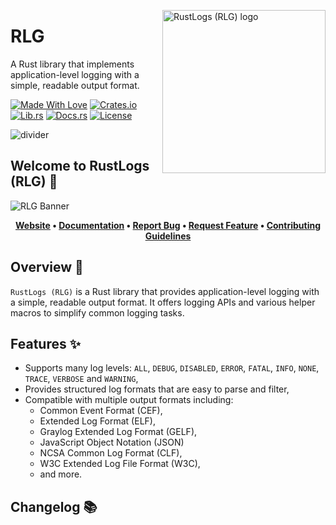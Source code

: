 <!-- markdownlint-disable MD033 MD041 -->

<img src="https://kura.pro/rlg/images/logos/rlg.svg"
alt="RustLogs (RLG) logo" height="261" width="261" align="right" />

<!-- markdownlint-enable MD033 MD041 -->

# RLG

A Rust library that implements application-level logging with a simple, readable output format.

[![Made With Love][made-with-rust]][05]
[![Crates.io][crates-badge]][07]
[![Lib.rs][libs-badge]][09]
[![Docs.rs][docs-badge]][08]
[![License][license-badge]][02]

![divider][divider]

## Welcome to RustLogs (RLG) 👋

![RLG Banner][banner]

<!-- markdownlint-disable MD033 -->
<center>

**[Website][00]
• [Documentation][08]
• [Report Bug][03]
• [Request Feature][03]
• [Contributing Guidelines][04]**

</center>

<!-- markdownlint-enable MD033 -->

## Overview 📖

`RustLogs (RLG)` is a Rust library that provides application-level logging with
a simple, readable output format. It offers logging APIs and various helper
macros to simplify common logging tasks.

## Features ✨

- Supports many log levels: `ALL`, `DEBUG`, `DISABLED`, `ERROR`,
  `FATAL`, `INFO`, `NONE`, `TRACE`, `VERBOSE` and `WARNING`,
- Provides structured log formats that are easy to parse and filter,
- Compatible with multiple output formats including:
  - Common Event Format (CEF),
  - Extended Log Format (ELF),
  - Graylog Extended Log Format (GELF),
  - JavaScript Object Notation (JSON)
  - NCSA Common Log Format (CLF),
  - W3C Extended Log File Format (W3C),
  - and more.

[00]: https://rustlogs.com
[02]: http://opensource.org/licenses/MIT
[03]: https://github.com/sebastienrousseau/rlg/issues
[04]: https://raw.githubusercontent.com/sebastienrousseau/rlg/main/.github/CONTRIBUTING.md
[05]: https://github.com/sebastienrousseau/rlg/graphs/contributors
[07]: https://crates.io/crates/rlg
[08]: https://docs.rs/rlg
[09]: https://lib.rs/crates/rlg

[banner]: https://kura.pro/rlg/images/titles/title-rlg.svg "RLG Banner"
[crates-badge]: https://img.shields.io/crates/v/rlg.svg?style=for-the-badge 'Crates.io'
[divider]: https://raw.githubusercontent.com/sebastienrousseau/vault/main/assets/elements/divider.svg "divider"
[docs-badge]: https://img.shields.io/docsrs/rlg.svg?style=for-the-badge 'Docs.rs'
[libs-badge]: https://img.shields.io/badge/lib.rs-v0.0.3-orange.svg?style=for-the-badge 'Lib.rs'
[license-badge]: https://img.shields.io/crates/l/rlg.svg?style=for-the-badge 'License'
[made-with-rust]: https://img.shields.io/badge/rust-f04041?style=for-the-badge&labelColor=c0282d&logo=rust 'Made With Rust'

## Changelog 📚
